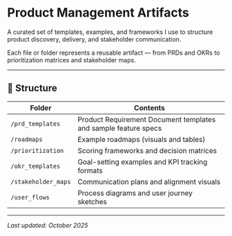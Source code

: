 # Product Management Artifacts

A curated set of templates, examples, and frameworks I use to structure product discovery, delivery, and stakeholder communication.

Each file or folder represents a reusable artifact — from PRDs and OKRs to prioritization matrices and stakeholder maps.

---

## 📁 Structure

| Folder | Contents |
|---------|-----------|
| `/prd_templates` | Product Requirement Document templates and sample feature specs |
| `/roadmaps` | Example roadmaps (visuals and tables) |
| `/prioritization` | Scoring frameworks and decision matrices |
| `/okr_templates` | Goal-setting examples and KPI tracking formats |
| `/stakeholder_maps` | Communication plans and alignment visuals |
| `/user_flows` | Process diagrams and user journey sketches |

---

_Last updated: October 2025_
